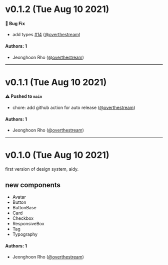 # v0.1.2 (Tue Aug 10 2021)

#### 🐛 Bug Fix

- add types [#14](https://github.com/overthestream/aidy/pull/14) ([@overthestream](https://github.com/overthestream))

#### Authors: 1

- Jeonghoon Rho ([@overthestream](https://github.com/overthestream))

---

# v0.1.1 (Tue Aug 10 2021)

#### ⚠️ Pushed to `main`

- chore: add github action for auto release ([@overthestream](https://github.com/overthestream))

#### Authors: 1

- Jeonghoon Rho ([@overthestream](https://github.com/overthestream))

---

# v0.1.0 (Tue Aug 10 2021)

first version of design system, aidy.

## new components

- Avatar
- Button
- ButtonBase
- Card
- Checkbox
- ResponsiveBox
- Tag
- Typography

#### Authors: 1

- Jeonghoon Rho ([@overthestream](https://github.com/overthestream))
